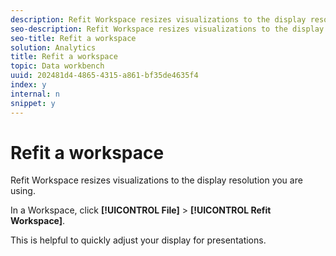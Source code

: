```yaml
---
description: Refit Workspace resizes visualizations to the display resolution you are using.
seo-description: Refit Workspace resizes visualizations to the display resolution you are using.
seo-title: Refit a workspace
solution: Analytics
title: Refit a workspace
topic: Data workbench
uuid: 202481d4-4865-4315-a861-bf35de4635f4
index: y
internal: n
snippet: y
---
```


# Refit a workspace

Refit Workspace resizes visualizations to the display resolution you are using.

In a Workspace, click **[!UICONTROL File]** > **[!UICONTROL Refit Workspace]**.

This is helpful to quickly adjust your display for presentations. 
